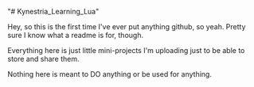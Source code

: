"# Kynestria_Learning_Lua" 

Hey, so this is the first time I've ever put anything github, so yeah. Pretty sure I know what a readme is for, though.

Everything here is just little mini-projects I'm uploading just to be able to store and share them.

Nothing here is meant to DO anything or be used for anything.
